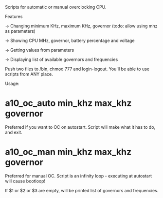 Scripts for automatic or manual overclocking CPU.



Features

-> Changing minimum KHz, maximum KHz, governor (todo: allow using mhz as parameters)

-> Showing CPU MHz, governor, battery percentage and voltage

-> Getting values from parameters

-> Displaying list of available governors and frequencies



Push two files to /bin, chmod 777 and login-logout. You'll be able to use scripts from ANY place. 



Usage:

# a10_oc_auto min_khz max_khz governor

Preferred if you want to OC on autostart. Script will make what it has to do, and exit.

# a10_oc_man min_khz max_khz governor

Preferred for manual OC. Script is an infinity loop - executing at autostart will cause bootloop!

If $1 or $2 or $3 are empty, will be printed list of governors and frequencies.
